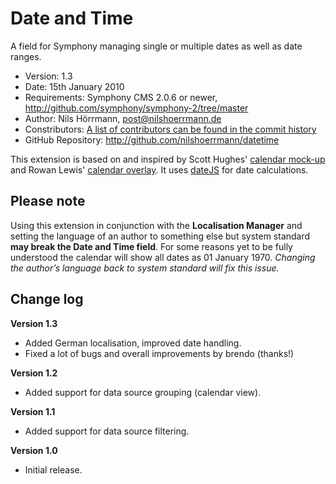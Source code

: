 # Date and Time

A field for Symphony managing single or multiple dates as well as date ranges.

- Version: 1.3
- Date: 15th January 2010
- Requirements: Symphony CMS 2.0.6 or newer, <http://github.com/symphony/symphony-2/tree/master>
- Author: Nils Hörrmann, post@nilshoerrmann.de
- Constributors: [A list of contributors can be found in the commit history](http://github.com/nilshoerrmann/datetime/commits/master)
- GitHub Repository: <http://github.com/nilshoerrmann/datetime>

This extension is based on and inspired by Scott Hughes' [calendar mock-up](http://symphony-cms.com/community/discussions/103/) and Rowan Lewis' [calendar overlay](http://github.com/rowan-lewis/calendaroverlay/). It uses [dateJS](http://www.datejs.com/) for date calculations.

## Please note

Using this extension in conjunction with the **Localisation Manager** and setting the language of an author to something else but system standard **may break the Date and Time field**. For some reasons yet to be fully understood the calendar will show all dates as 01 January 1970. _Changing the author’s language back to system standard will fix this issue._

## Change log

**Version 1.3**

- Added German localisation, improved date handling.
- Fixed a lot of bugs and overall improvements by brendo (thanks!)

**Version 1.2**

- Added support for data source grouping (calendar view).

**Version 1.1**

- Added support for data source filtering.

**Version 1.0**

- Initial release.
